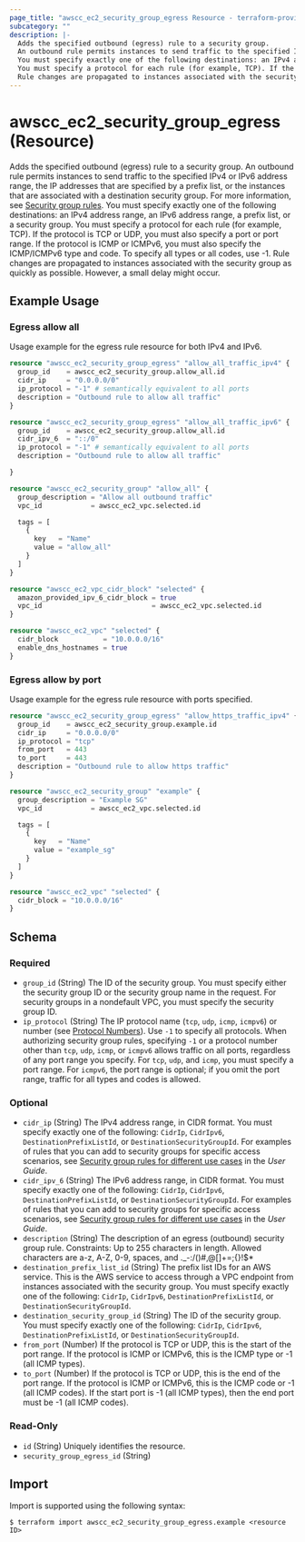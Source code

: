 ```yaml
---
page_title: "awscc_ec2_security_group_egress Resource - terraform-provider-awscc"
subcategory: ""
description: |-
  Adds the specified outbound (egress) rule to a security group.
  An outbound rule permits instances to send traffic to the specified IPv4 or IPv6 address range, the IP addresses that are specified by a prefix list, or the instances that are associated with a destination security group. For more information, see Security group rules https://docs.aws.amazon.com/vpc/latest/userguide/security-group-rules.html.
  You must specify exactly one of the following destinations: an IPv4 address range, an IPv6 address range, a prefix list, or a security group.
  You must specify a protocol for each rule (for example, TCP). If the protocol is TCP or UDP, you must also specify a port or port range. If the protocol is ICMP or ICMPv6, you must also specify the ICMP/ICMPv6 type and code. To specify all types or all codes, use -1.
  Rule changes are propagated to instances associated with the security group as quickly as possible. However, a small delay might occur.
---
```


# awscc_ec2_security_group_egress (Resource)

Adds the specified outbound (egress) rule to a security group.
 An outbound rule permits instances to send traffic to the specified IPv4 or IPv6 address range, the IP addresses that are specified by a prefix list, or the instances that are associated with a destination security group. For more information, see [Security group rules](https://docs.aws.amazon.com/vpc/latest/userguide/security-group-rules.html).
 You must specify exactly one of the following destinations: an IPv4 address range, an IPv6 address range, a prefix list, or a security group.
 You must specify a protocol for each rule (for example, TCP). If the protocol is TCP or UDP, you must also specify a port or port range. If the protocol is ICMP or ICMPv6, you must also specify the ICMP/ICMPv6 type and code. To specify all types or all codes, use -1.
 Rule changes are propagated to instances associated with the security group as quickly as possible. However, a small delay might occur.

## Example Usage

### Egress allow all

Usage example for the egress rule resource for both IPv4 and IPv6.

```terraform
resource "awscc_ec2_security_group_egress" "allow_all_traffic_ipv4" {
  group_id    = awscc_ec2_security_group.allow_all.id
  cidr_ip     = "0.0.0.0/0"
  ip_protocol = "-1" # semantically equivalent to all ports
  description = "Outbound rule to allow all traffic"
}

resource "awscc_ec2_security_group_egress" "allow_all_traffic_ipv6" {
  group_id    = awscc_ec2_security_group.allow_all.id
  cidr_ipv_6  = "::/0"
  ip_protocol = "-1" # semantically equivalent to all ports
  description = "Outbound rule to allow all traffic"

}

resource "awscc_ec2_security_group" "allow_all" {
  group_description = "Allow all outbound traffic"
  vpc_id            = awscc_ec2_vpc.selected.id

  tags = [
    {
      key   = "Name"
      value = "allow_all"
    }
  ]
}

resource "awscc_ec2_vpc_cidr_block" "selected" {
  amazon_provided_ipv_6_cidr_block = true
  vpc_id                           = awscc_ec2_vpc.selected.id
}

resource "awscc_ec2_vpc" "selected" {
  cidr_block           = "10.0.0.0/16"
  enable_dns_hostnames = true
}
```

### Egress allow by port

Usage example for the egress rule resource with ports specified.

```terraform
resource "awscc_ec2_security_group_egress" "allow_https_traffic_ipv4" {
  group_id    = awscc_ec2_security_group.example.id
  cidr_ip     = "0.0.0.0/0"
  ip_protocol = "tcp"
  from_port   = 443
  to_port     = 443
  description = "Outbound rule to allow https traffic"
}

resource "awscc_ec2_security_group" "example" {
  group_description = "Example SG"
  vpc_id            = awscc_ec2_vpc.selected.id

  tags = [
    {
      key   = "Name"
      value = "example_sg"
    }
  ]
}

resource "awscc_ec2_vpc" "selected" {
  cidr_block = "10.0.0.0/16"
}
```

<!-- schema generated by tfplugindocs -->
## Schema

### Required

- `group_id` (String) The ID of the security group. You must specify either the security group ID or the security group name in the request. For security groups in a nondefault VPC, you must specify the security group ID.
- `ip_protocol` (String) The IP protocol name (``tcp``, ``udp``, ``icmp``, ``icmpv6``) or number (see [Protocol Numbers](https://docs.aws.amazon.com/http://www.iana.org/assignments/protocol-numbers/protocol-numbers.xhtml)).
 Use ``-1`` to specify all protocols. When authorizing security group rules, specifying ``-1`` or a protocol number other than ``tcp``, ``udp``, ``icmp``, or ``icmpv6`` allows traffic on all ports, regardless of any port range you specify. For ``tcp``, ``udp``, and ``icmp``, you must specify a port range. For ``icmpv6``, the port range is optional; if you omit the port range, traffic for all types and codes is allowed.

### Optional

- `cidr_ip` (String) The IPv4 address range, in CIDR format.
 You must specify exactly one of the following: ``CidrIp``, ``CidrIpv6``, ``DestinationPrefixListId``, or ``DestinationSecurityGroupId``.
 For examples of rules that you can add to security groups for specific access scenarios, see [Security group rules for different use cases](https://docs.aws.amazon.com/AWSEC2/latest/UserGuide/security-group-rules-reference.html) in the *User Guide*.
- `cidr_ipv_6` (String) The IPv6 address range, in CIDR format.
 You must specify exactly one of the following: ``CidrIp``, ``CidrIpv6``, ``DestinationPrefixListId``, or ``DestinationSecurityGroupId``.
 For examples of rules that you can add to security groups for specific access scenarios, see [Security group rules for different use cases](https://docs.aws.amazon.com/AWSEC2/latest/UserGuide/security-group-rules-reference.html) in the *User Guide*.
- `description` (String) The description of an egress (outbound) security group rule.
 Constraints: Up to 255 characters in length. Allowed characters are a-z, A-Z, 0-9, spaces, and ._-:/()#,@[]+=;{}!$*
- `destination_prefix_list_id` (String) The prefix list IDs for an AWS service. This is the AWS service to access through a VPC endpoint from instances associated with the security group.
 You must specify exactly one of the following: ``CidrIp``, ``CidrIpv6``, ``DestinationPrefixListId``, or ``DestinationSecurityGroupId``.
- `destination_security_group_id` (String) The ID of the security group.
 You must specify exactly one of the following: ``CidrIp``, ``CidrIpv6``, ``DestinationPrefixListId``, or ``DestinationSecurityGroupId``.
- `from_port` (Number) If the protocol is TCP or UDP, this is the start of the port range. If the protocol is ICMP or ICMPv6, this is the ICMP type or -1 (all ICMP types).
- `to_port` (Number) If the protocol is TCP or UDP, this is the end of the port range. If the protocol is ICMP or ICMPv6, this is the ICMP code or -1 (all ICMP codes). If the start port is -1 (all ICMP types), then the end port must be -1 (all ICMP codes).

### Read-Only

- `id` (String) Uniquely identifies the resource.
- `security_group_egress_id` (String)

## Import

Import is supported using the following syntax:

```shell
$ terraform import awscc_ec2_security_group_egress.example <resource ID>
```